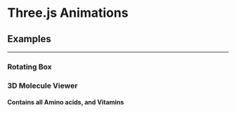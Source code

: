 # Three.js Animations

## Examples
--- ---

### Rotating Box

### 3D Molecule Viewer
#### Contains all Amino acids, and Vitamins
